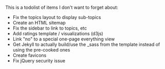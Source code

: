 This is a todolist of items I don't want to forget about:

* Fix the topics layout to display sub-topics
* Create an HTML sitemap
* Fix the sidebar to link to topics, etc
* Add ratings template / visualizations (d3js)
* Link "no" to a special one-page everything view
* Get Jekyll to actually build/use the _sass from the template instead of using the pre-cooked ones
* Create favicons
* Fix jQuery security issue